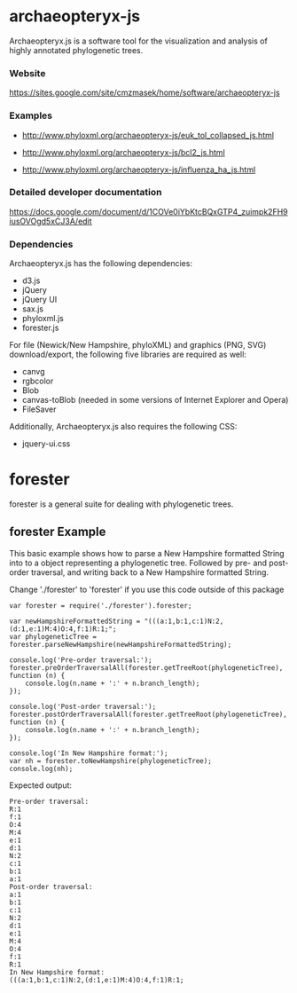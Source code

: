# archaeopteryx-js
Archaeopteryx.js is a software tool for the visualization and analysis of highly annotated phylogenetic trees.


### Website
https://sites.google.com/site/cmzmasek/home/software/archaeopteryx-js


### Examples

* http://www.phyloxml.org/archaeopteryx-js/euk_tol_collapsed_js.html

* http://www.phyloxml.org/archaeopteryx-js/bcl2_js.html

* http://www.phyloxml.org/archaeopteryx-js/influenza_ha_js.html


### Detailed developer documentation
https://docs.google.com/document/d/1COVe0iYbKtcBQxGTP4_zuimpk2FH9iusOVOgd5xCJ3A/edit


### Dependencies
Archaeopteryx.js has the following dependencies:
* d3.js 
* jQuery
* jQuery UI
* sax.js
* phyloxml.js
* forester.js

For file (Newick/New Hampshire, phyloXML) and graphics (PNG, SVG) download/export, the following five libraries are required as well:
* canvg
* rgbcolor
* Blob
* canvas-toBlob (needed in some versions of Internet Explorer and Opera)
* FileSaver

Additionally, Archaeopteryx.js also requires the following CSS:
* jquery-ui.css



# forester
forester is a general suite for dealing with phylogenetic trees.

## forester Example

This basic example shows how to parse a New Hampshire formatted String
into to a object representing a phylogenetic tree.
Followed by pre- and post-order traversal,
and writing back to a New Hampshire formatted String.

Change './forester' to 'forester' if you use this code outside of this package

```
var forester = require('./forester').forester;

var newHampshireFormattedString = "(((a:1,b:1,c:1)N:2,(d:1,e:1)M:4)O:4,f:1)R:1;";
var phylogeneticTree = forester.parseNewHampshire(newHampshireFormattedString);

console.log('Pre-order traversal:');
forester.preOrderTraversalAll(forester.getTreeRoot(phylogeneticTree), function (n) {
    console.log(n.name + ':' + n.branch_length);
});

console.log('Post-order traversal:');
forester.postOrderTraversalAll(forester.getTreeRoot(phylogeneticTree), function (n) {
    console.log(n.name + ':' + n.branch_length);
});

console.log('In New Hampshire format:');
var nh = forester.toNewHampshire(phylogeneticTree);
console.log(nh);
```

Expected output:

```
Pre-order traversal:
R:1
f:1
O:4
M:4
e:1
d:1
N:2
c:1
b:1
a:1
Post-order traversal:
a:1
b:1
c:1
N:2
d:1
e:1
M:4
O:4
f:1
R:1
In New Hampshire format:
(((a:1,b:1,c:1)N:2,(d:1,e:1)M:4)O:4,f:1)R:1;
```






